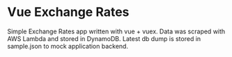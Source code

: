 # Vue Exchange Rates

Simple Exchange Rates app written with vue + vuex. Data was scraped with AWS Lambda and stored in DynamoDB.
Latest db dump is stored in sample.json to mock application backend.



